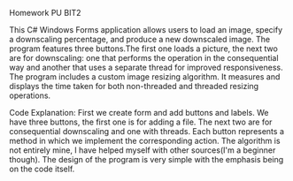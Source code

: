 Homework PU BIT2

This C# Windows Forms application allows users to load an image, specify a downscaling percentage, and produce a new downscaled image. The program features three buttons.The first one loads a picture, the next two are for downscaling: one that performs the operation in the consequential way and another that uses a separate thread for improved responsiveness. The program includes a custom image resizing algorithm. It measures and displays the time taken for both non-threaded and threaded resizing operations.

Code Explanation: First we create form and add buttons and labels. We have three buttons, the first one is for adding a file. The next two are for consequential downscaling and one with threads. Each button represents a method in which we implement the corresponding action. The algorithm is not entirely mine, I have helped myself with other sources(I'm a beginner though). The design of the program is very simple with the emphasis being on the code itself.

